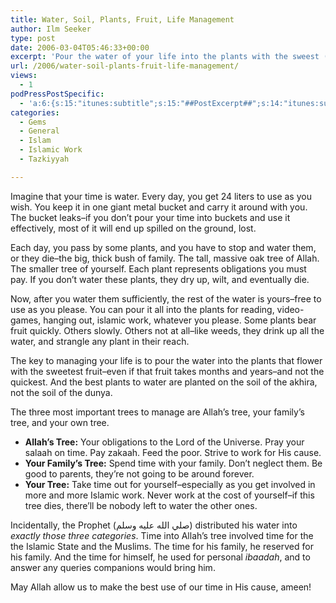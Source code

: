 ```yaml
---
title: Water, Soil, Plants, Fruit, Life Management
author: Ilm Seeker
type: post
date: 2006-03-04T05:46:33+00:00
excerpt: 'Pour the water of your life into the plants with the sweest (not the quickest to grow) fruit.  The best plants grow on the soil of the akhira.'
url: /2006/water-soil-plants-fruit-life-management/
views:
  - 1
podPressPostSpecific:
  - 'a:6:{s:15:"itunes:subtitle";s:15:"##PostExcerpt##";s:14:"itunes:summary";s:15:"##PostExcerpt##";s:15:"itunes:keywords";s:17:"##WordPressCats##";s:13:"itunes:author";s:10:"##Global##";s:15:"itunes:explicit";s:2:"No";s:12:"itunes:block";s:2:"No";}'
categories:
  - Gems
  - General
  - Islam
  - Islamic Work
  - Tazkiyyah

---
```

Imagine that your time is water. Every day, you get 24 liters to use as you wish. You keep it in one giant metal bucket and carry it around with you. The bucket leaks&#8211;if you don&#8217;t pour your time into buckets and use it effectively, most of it will end up spilled on the ground, lost.

Each day, you pass by some plants, and you have to stop and water them, or they die&#8211;the big, thick bush of family. The tall, massive oak tree of Allah. The smaller tree of yourself. Each plant represents obligations you must pay. If you don&#8217;t water these plants, they dry up, wilt, and eventually die.

Now, after you water them sufficiently, the rest of the water is yours&#8211;free to use as you please. You can pour it all into the plants for reading, video-games, hanging out, islamic work, whatever you please. Some plants bear fruit quickly. Others slowly. Others not at all&#8211;like weeds, they drink up all the water, and strangle any plant in their reach.

<p class="gem">
  The key to managing your life is to pour the water into the plants that flower with the sweetest fruit&#8211;even if that fruit takes months and years&#8211;and not the quickest. And the best plants to water are planted on the soil of the akhira, not the soil of the dunya.
</p>

The three most important trees to manage are Allah&#8217;s tree, your family&#8217;s tree, and your own tree.

  * **Allah&#8217;s Tree:** Your obligations to the Lord of the Universe. Pray your salaah on time. Pay zakaah. Feed the poor. Strive to work for His cause.
  * **Your Family&#8217;s Tree:** Spend time with your family. Don&#8217;t neglect them. Be good to parents, they&#8217;re not going to be around forever.
  * **Your Tree:** Take time out for yourself&#8211;especially as you get involved in more and more Islamic work. Never work at the cost of yourself&#8211;if this tree dies, there&#8217;ll be nobody left to water the other ones.

Incidentally, the Prophet (صلي الله عليه وسلم) distributed his water into _exactly those three categories_. Time into Allah&#8217;s tree involved time for the the Islamic State and the Muslims. The time for his family, he reserved for his family. And the time for himself, he used for personal <dfn title="acts of worship">ibaadah</dfn>, and to answer any queries companions would bring him.

May Allah allow us to make the best use of our time in His cause, ameen!